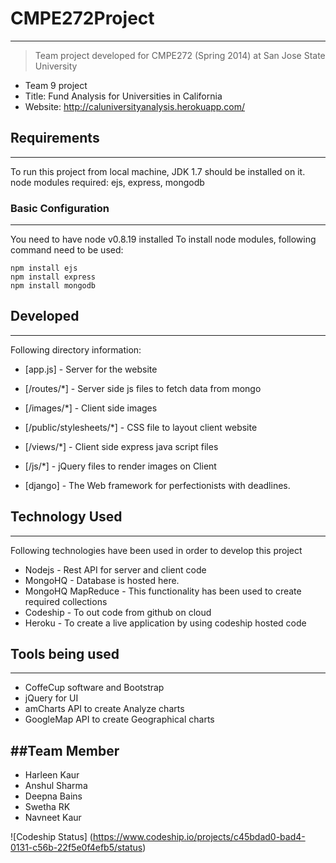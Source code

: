 
# CMPE272Project
--------------

> Team project developed for CMPE272 (Spring 2014)
> at San Jose State University
 - Team 9 project
 - Title: Fund Analysis for Universities in California
 - Website: http://caluniversityanalysis.herokuapp.com/

## Requirements
--------------
To run this project from local machine, JDK 1.7 should be installed on it.
node modules required: ejs, express, mongodb


### Basic Configuration
--------------
You need to have node v0.8.19 installed
To install node modules, following command need to be used:

```
npm install ejs
npm install express
npm install mongodb
```


## Developed
--------------
Following directory information:

* [app.js] - Server for the website
* [/routes/*] - Server side js files to fetch data from mongo
* [/images/*] - Client side images
* [/public/stylesheets/*] - CSS file to layout client website
* [/views/*] - Client side express java script files 
* [/js/*] - jQuery files to render images on Client

* [django] - The Web framework for perfectionists with deadlines.
## Technology Used
--------------
Following technologies have been used in order to develop this project

* Nodejs - Rest API for server and client code
* MongoHQ - Database is hosted here.
* MongoHQ MapReduce - This functionality has been used to create required collections
* Codeship - To out code from github on cloud
* Heroku - To create a live application by using codeship hosted code

## Tools being used
--------------
* CoffeCup software and Bootstrap
* jQuery for UI
* amCharts API to create Analyze charts
* GoogleMap API to create Geographical charts


##Team Member
--------------
* Harleen Kaur
* Anshul Sharma
* Deepna Bains
* Swetha RK
* Navneet Kaur

![Codeship Status] (https://www.codeship.io/projects/c45bdad0-bad4-0131-c56b-22f5e0f4efb5/status)
